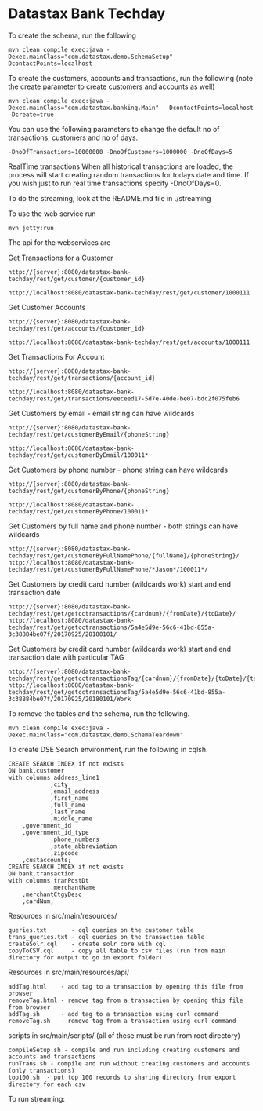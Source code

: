 Datastax Bank Techday
========================

To create the schema, run the following

	mvn clean compile exec:java -Dexec.mainClass="com.datastax.demo.SchemaSetup" -DcontactPoints=localhost

To create the customers, accounts and transactions, run the following (note the create parameter to create customers and accounts as well)
	
	mvn clean compile exec:java -Dexec.mainClass="com.datastax.banking.Main"  -DcontactPoints=localhost -Dcreate=true

You can use the following parameters to change the default no of transactions, customers and no of days.
	
	-DnoOfTransactions=10000000 -DnoOfCustomers=1000000 -DnoOfDays=5

RealTime transactions
When all historical transactions are loaded, the process will start creating random transactions for todays date and time. If you wish just to run real time transactions specify -DnoOfDays=0.

To do the streaming, look at the README.md file in ./streaming

To use the web service run 

	mvn jetty:run
	
The api for the webservices are 

Get Transactions for a Customer

	http://{server}:8080/datastax-bank-techday/rest/get/customer/{customer_id}

	http://localhost:8080/datastax-bank-techday/rest/get/customer/1000111

Get Customer Accounts
	
	http://{server}:8080/datastax-bank-techday/rest/get/accounts/{customer_id}
	
	http://localhost:8080/datastax-bank-techday/rest/get/accounts/1000111
	
Get Transactions For Account 
	
	http://{server}:8080/datastax-bank-techday/rest/get/transactions/{account_id}
	
	http://localhost:8080/datastax-bank-techday/rest/get/transactions/eeceed17-5d7e-40de-be07-bdc2f075feb6

Get Customers by email - email string can have wildcards
	
	http://{server}:8080/datastax-bank-techday/rest/get/customerByEmail/{phoneString}

	http://localhost:8080/datastax-bank-techday/rest/get/customerByEmail/100011*

Get Customers by phone number - phone string can have wildcards
	
	http://{server}:8080/datastax-bank-techday/rest/get/customerByPhone/{phoneString}

	http://localhost:8080/datastax-bank-techday/rest/get/customerByPhone/100011*

Get Customers by full name and phone number - both strings can have wildcards

	http://{server}:8080/datastax-bank-techday/rest/get/customerByFullNamePhone/{fullName}/{phoneString}/
	http://localhost:8080/datastax-bank-techday/rest/get/customerByFullNamePhone/*Jason*/100011*/

Get Customers by credit card number (wildcards work) start and end transaction date

	http://{server}:8080/datastax-bank-techday/rest/get/getcctransactions/{cardnum}/{fromDate}/{toDate}/
	http://localhost:8080/datastax-bank-techday/rest/get/getcctransactions/5a4e5d9e-56c6-41bd-855a-3c38884be07f/20170925/20180101/

Get Customers by credit card number (wildcards work) start and end transaction date with particular TAG

	http://{server}:8080/datastax-bank-techday/rest/get/getcctransactionsTag/{cardnum}/{fromDate}/{toDate}/{tag}/
	http://localhost:8080/datastax-bank-techday/rest/get/getcctransactionsTag/5a4e5d9e-56c6-41bd-855a-3c38884be07f/20170925/20180101/Work

To remove the tables and the schema, run the following.

    mvn clean compile exec:java -Dexec.mainClass="com.datastax.demo.SchemaTeardown"
    
To create DSE Search environment, run the following in cqlsh.

    CREATE SEARCH INDEX if not exists
	ON bank.customer
	with columns address_line1
                ,city
                ,email_address
                ,first_name
                ,full_name
                ,last_name
                ,middle_name
		,government_id
		,government_id_type
                ,phone_numbers
                ,state_abbreviation
                ,zipcode
		,custaccounts;
    CREATE SEARCH INDEX if not exists
	ON bank.transaction
	with columns tranPostDt
                ,merchantName
		,merchantCtgyDesc
		,cardNum;

Resources in src/main/resources/

    queries.txt       - cql queries on the customer table 
    trans_queries.txt - cql queries on the transaction table 
    createSolr.cql    - create solr core with cql
    copyToCSV.cql     - copy all table to csv files (run from main directory for output to go in export folder) 	

Resources in src/main/resources/api/

    addTag.html    - add tag to a transaction by opening this file from browser
    removeTag.html - remove tag from a transaction by opening this file from browser
    addTag.sh      - add tag to a transaction using curl command
    removeTag.sh   - remove tag from a transaction using curl command

scripts in src/main/scripts/  (all of these must be run from root directory)

    compileSetup.sh - compile and run including creating customers and accounts and transactions
    runTrans.sh - compile and run without creating customers and accounts (only transactions)
    top100.sh  - put top 100 records to sharing directory from export directory for each csv 

To run streaming:
    
